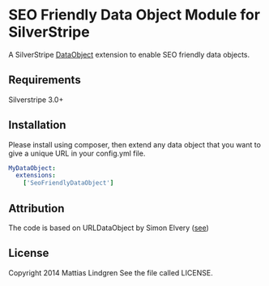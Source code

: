 # SEO Friendly Data Object Module for SilverStripe

A SilverStripe [DataObject](http://docs.silverstripe.org/framework/en/reference/dataobject) extension to enable SEO friendly data objects.	

## Requirements

Silverstripe 3.0+

## Installation

Please install using composer, then extend any data object that you want
to give a unique URL in your config.yml file.

```yaml
MyDataObject:
  extensions:
    ['SeoFriendlyDataObject']
```

## Attribution

The code is based on URLDataObject by Simon Elvery ([see](https://github.com/drzax/silverstripe-bits/tree/master/URLDataObject))

## License

Copyright 2014 Mattias Lindgren
See the file called LICENSE.